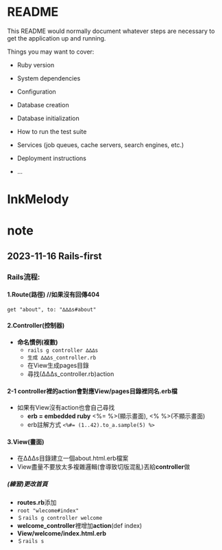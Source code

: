 # README

This README would normally document whatever steps are necessary to get the
application up and running.

Things you may want to cover:

* Ruby version

* System dependencies

* Configuration

* Database creation

* Database initialization

* How to run the test suite

* Services (job queues, cache servers, search engines, etc.)

* Deployment instructions

* ...
# InkMelody

# note

## 2023-11-16 Rails-first

### Rails流程:

#### 1.Route(路徑)  //如果沒有回傳404
```get "about", to: "∆∆∆s#about"```

#### 2.Controller(控制器)
- **命名慣例(複數)**
  - ```rails g controller ∆∆∆s```
  - ```生成 ∆∆∆s_controller.rb```
  - 在View生成pages目錄
  - 尋找(∆∆∆s_controller.rb)action

#### 2-1 **controller裡的action會對應View/pages目錄裡同名.erb檔**
  - 如果有View沒有action也會自己尋找
    - **erb = embedded ruby** <%= %>(顯示畫面), <% %>(不顯示畫面)
    - erb註解方式 ```<%#= (1..42).to_a.sample(5) %>```

#### 3.View(畫面)
  - 在∆∆∆s目錄建立一個about.html.erb檔案
  - View盡量不要放太多複雜邏輯(會導致切版混亂)丟給**controller**做

##### (練習)更改首頁
  - **routes.rb**添加
  - ```root "wlecome#index"```
  - ```＄rails g controller welcome```
  - **welcome_controller**裡增加**action**(def index)
  - **View/welcome/index.html.erb**
  - ```＄rails s```

